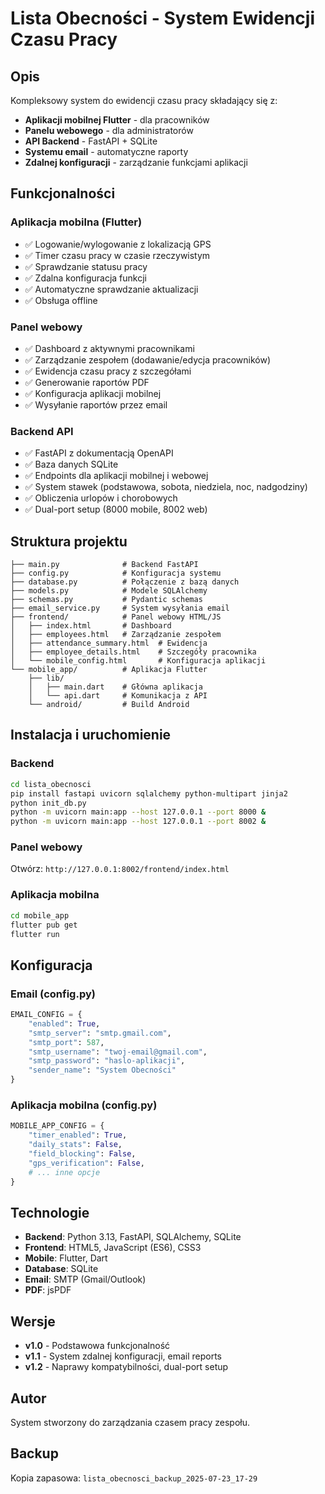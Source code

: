 # Lista Obecności - System Ewidencji Czasu Pracy

## Opis
Kompleksowy system do ewidencji czasu pracy składający się z:
- **Aplikacji mobilnej Flutter** - dla pracowników
- **Panelu webowego** - dla administratorów 
- **API Backend** - FastAPI + SQLite
- **Systemu email** - automatyczne raporty
- **Zdalnej konfiguracji** - zarządzanie funkcjami aplikacji

## Funkcjonalności

### Aplikacja mobilna (Flutter)
- ✅ Logowanie/wylogowanie z lokalizacją GPS
- ✅ Timer czasu pracy w czasie rzeczywistym
- ✅ Sprawdzanie statusu pracy
- ✅ Zdalna konfiguracja funkcji
- ✅ Automatyczne sprawdzanie aktualizacji
- ✅ Obsługa offline

### Panel webowy
- ✅ Dashboard z aktywnymi pracownikami
- ✅ Zarządzanie zespołem (dodawanie/edycja pracowników)
- ✅ Ewidencja czasu pracy z szczegółami
- ✅ Generowanie raportów PDF
- ✅ Konfiguracja aplikacji mobilnej
- ✅ Wysyłanie raportów przez email

### Backend API
- ✅ FastAPI z dokumentacją OpenAPI
- ✅ Baza danych SQLite
- ✅ Endpoints dla aplikacji mobilnej i webowej
- ✅ System stawek (podstawowa, sobota, niedziela, noc, nadgodziny)
- ✅ Obliczenia urlopów i chorobowych
- ✅ Dual-port setup (8000 mobile, 8002 web)

## Struktura projektu

```
├── main.py              # Backend FastAPI
├── config.py            # Konfiguracja systemu
├── database.py          # Połączenie z bazą danych
├── models.py            # Modele SQLAlchemy
├── schemas.py           # Pydantic schemas
├── email_service.py     # System wysyłania email
├── frontend/            # Panel webowy HTML/JS
│   ├── index.html       # Dashboard
│   ├── employees.html   # Zarządzanie zespołem
│   ├── attendance_summary.html  # Ewidencja
│   ├── employee_details.html    # Szczegóły pracownika
│   └── mobile_config.html       # Konfiguracja aplikacji
└── mobile_app/          # Aplikacja Flutter
    ├── lib/
    │   ├── main.dart    # Główna aplikacja
    │   └── api.dart     # Komunikacja z API
    └── android/         # Build Android
```

## Instalacja i uruchomienie

### Backend
```bash
cd lista_obecnosci
pip install fastapi uvicorn sqlalchemy python-multipart jinja2
python init_db.py
python -m uvicorn main:app --host 127.0.0.1 --port 8000 &
python -m uvicorn main:app --host 127.0.0.1 --port 8002 &
```

### Panel webowy
Otwórz: `http://127.0.0.1:8002/frontend/index.html`

### Aplikacja mobilna
```bash
cd mobile_app
flutter pub get
flutter run
```

## Konfiguracja

### Email (config.py)
```python
EMAIL_CONFIG = {
    "enabled": True,
    "smtp_server": "smtp.gmail.com",
    "smtp_port": 587,
    "smtp_username": "twoj-email@gmail.com",
    "smtp_password": "haslo-aplikacji",
    "sender_name": "System Obecności"
}
```

### Aplikacja mobilna (config.py)
```python
MOBILE_APP_CONFIG = {
    "timer_enabled": True,
    "daily_stats": False,
    "field_blocking": False,
    "gps_verification": False,
    # ... inne opcje
}
```

## Technologie

- **Backend**: Python 3.13, FastAPI, SQLAlchemy, SQLite
- **Frontend**: HTML5, JavaScript (ES6), CSS3
- **Mobile**: Flutter, Dart
- **Database**: SQLite
- **Email**: SMTP (Gmail/Outlook)
- **PDF**: jsPDF

## Wersje

- **v1.0** - Podstawowa funkcjonalność
- **v1.1** - System zdalnej konfiguracji, email reports
- **v1.2** - Naprawy kompatybilności, dual-port setup

## Autor
System stworzony do zarządzania czasem pracy zespołu.

## Backup
Kopia zapasowa: `lista_obecnosci_backup_2025-07-23_17-29`
